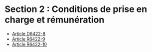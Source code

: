 # Section 2 : Conditions de prise en charge et rémunération

* [Article D6422-8](./LEGIARTI000018522178.md)
* [Article R6422-9](./LEGIARTI000018522176.md)
* [Article R6422-10](./LEGIARTI000018522174.md)
